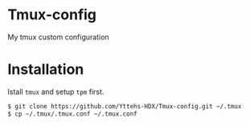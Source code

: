 # Tmux-config

My tmux custom configuration

# Installation

Istall ``tmux`` and setup ``tpm`` first.

```bash
$ git clone https://github.com/Yttehs-HDX/Tmux-config.git ~/.tmux
$ cp ~/.tmux/.tmux.conf ~/.tmux.conf
```

